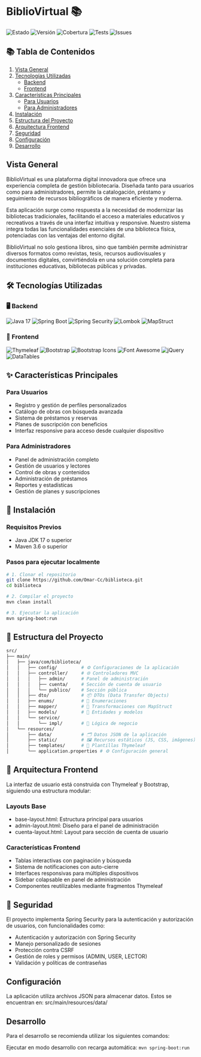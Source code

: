 # BiblioVirtual 📚

![Estado](https://img.shields.io/badge/Estado-Activo-success)
![Versión](https://img.shields.io/badge/Versión-1.0.0-blue)
![Cobertura](https://img.shields.io/badge/Cobertura-87%25-brightgreen)
![Tests](https://img.shields.io/badge/Tests-Passing-success)
![Issues](https://img.shields.io/badge/Issues-Welcome-orange)

## 📚 Tabla de Contenidos
1. [Vista General](#vista-general)
2. [Tecnologías Utilizadas](#-tecnologías-utilizadas)
   - [Backend](#backend)
   - [Frontend](#frontend)
3. [Características Principales](#-características-principales)
   - [Para Usuarios](#para-usuarios)
   - [Para Administradores](#para-administradores)
4. [Instalación](#-instalación)
5. [Estructura del Proyecto](#-estructura-del-proyecto)
6. [Arquitectura Frontend](#-arquitectura-frontend)
7. [Seguridad](#-seguridad)
8. [Configuración](#configuración)
9. [Desarrollo](#desarrollo)

## Vista General
BiblioVirtual es una plataforma digital innovadora que ofrece una experiencia completa de gestión bibliotecaria. Diseñada tanto para usuarios como para administradores, permite la catalogación, préstamo y seguimiento de recursos bibliográficos de manera eficiente y moderna.

Esta aplicación surge como respuesta a la necesidad de modernizar las bibliotecas tradicionales, facilitando el acceso a materiales educativos y recreativos a través de una interfaz intuitiva y responsive. Nuestro sistema integra todas las funcionalidades esenciales de una biblioteca física, potenciadas con las ventajas del entorno digital.

BiblioVirtual no solo gestiona libros, sino que también permite administrar diversos formatos como revistas, tesis, recursos audiovisuales y documentos digitales, convirtiéndola en una solución completa para instituciones educativas, bibliotecas públicas y privadas.

## 🛠️ Tecnologías Utilizadas
### 🖥️ Backend
![Java 17](https://img.shields.io/badge/Java-17-orange)
![Spring Boot](https://img.shields.io/badge/Spring%20Boot-3.4.5-green)
![Spring Security](https://img.shields.io/badge/Spring%20Security-Latest-green)
![Lombok](https://img.shields.io/badge/Lombok-Latest-blue)
![MapStruct](https://img.shields.io/badge/MapStruct-Latest-blue)

### 🎨 Frontend
![Thymeleaf](https://img.shields.io/badge/Thymeleaf-Latest-green)
![Bootstrap](https://img.shields.io/badge/Bootstrap-5.3.5-purple)
![Bootstrap Icons](https://img.shields.io/badge/Bootstrap%20Icons-1.11.1-purple)
![Font Awesome](https://img.shields.io/badge/Font%20Awesome-6.5.2-blue)
![jQuery](https://img.shields.io/badge/jQuery-3.7.0-blue)
![DataTables](https://img.shields.io/badge/DataTables-1.13.4-blue)

## ✨ Características Principales

### Para Usuarios
- Registro y gestión de perfiles personalizados
- Catálogo de obras con búsqueda avanzada
- Sistema de préstamos y reservas
- Planes de suscripción con beneficios
- Interfaz responsive para acceso desde cualquier dispositivo
### Para Administradores
- Panel de administración completo
- Gestión de usuarios y lectores
- Control de obras y contenidos
- Administración de préstamos
- Reportes y estadísticas
- Gestión de planes y suscripciones

## 🚀 Instalación

### Requisitos Previos
- Java JDK 17 o superior
- Maven 3.6 o superior

### Pasos para ejecutar localmente

```bash
# 1. Clonar el repositorio
git clone https://github.com/Omar-Cc/biblioteca.git
cd biblioteca

# 2. Compilar el proyecto
mvn clean install

# 3. Ejecutar la aplicación
mvn spring-boot:run
```


## 📁 Estructura del Proyecto

```bash
src/
├── main/
│   ├── java/com/biblioteca/
│   │   ├── config/         # ⚙️ Configuraciones de la aplicación
│   │   ├── controller/     # 🌐 Controladores MVC
│   │   │   ├── admin/      # Panel de administración
│   │   │   ├── cuenta/     # Sección de cuenta de usuario
│   │   │   └── publico/    # Sección pública
│   │   ├── dto/            # 📦 DTOs (Data Transfer Objects)
│   │   ├── enums/          # 🔢 Enumeraciones
│   │   ├── mapper/         # 🔄 Transformaciones con MapStruct
│   │   ├── models/         # 🧩 Entidades y modelos
│   │   └── service/
│   │       └── impl/       # 💼 Lógica de negocio
│   └── resources/
│       ├── data/           # 🗂️ Datos JSON de la aplicación
│       ├── static/         # 🖼️ Recursos estáticos (JS, CSS, imágenes)
│       ├── templates/      # 📝 Plantillas Thymeleaf
│       └── application.properties # ⚙️ Configuración general
```

## 🎨 Arquitectura Frontend
La interfaz de usuario está construida con Thymeleaf y Bootstrap, siguiendo una estructura modular:

### Layouts Base
- base-layout.html: Estructura principal para usuarios
- admin-layout.html: Diseño para el panel de administración
- cuenta-layout.html: Layout para sección de cuenta de usuario

### Características Frontend
- Tablas interactivas con paginación y búsqueda
- Sistema de notificaciones con auto-cierre
- Interfaces responsivas para múltiples dispositivos
- Sidebar colapsable en panel de administración
- Componentes reutilizables mediante fragmentos Thymeleaf

## 🔐 Seguridad
El proyecto implementa Spring Security para la autenticación y autorización de usuarios, con funcionalidades como:

- Autenticación y autorización con Spring Security
- Manejo personalizado de sesiones
- Protección contra CSRF
- Gestión de roles y permisos (ADMIN, USER, LECTOR)
- Validación y políticas de contraseñas

## Configuración
La aplicación utiliza archivos JSON para almacenar datos. Estos se encuentran en: src/main/resources/data/

## Desarrollo
Para el desarrollo se recomienda utilizar los siguientes comandos:

Ejecutar en modo desarrollo con recarga automática: ```mvn spring-boot:run```
